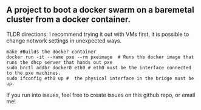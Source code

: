 ## A project to boot a docker swarm on a baremetal cluster from a docker container.

TLDR directions:
I recommend trying it out with VMs first, it is possible to change network settings in unexpected ways.
```
make #Builds the docker container
docker run -it --name pxe --rm pxeimage  # Runs the docker image that runs the dhcp server that hands out pxe
sudo brctl addbr docker0 eth0 # eth0 must be the interface connected to the pxe machines.
sudo ifconfig eth0 up #  the physical interface in the bridge must be up.
```

If you run into issues, feel free to create issues on this github repo, or email me!
